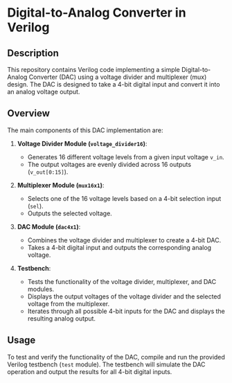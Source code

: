 # Digital-to-Analog Converter in Verilog

## Description

This repository contains Verilog code implementing a simple Digital-to-Analog Converter (DAC) using a voltage divider and multiplexer (mux) design. The DAC is designed to take a 4-bit digital input and convert it into an analog voltage output.

## Overview

The main components of this DAC implementation are:

1. **Voltage Divider Module (`voltage_divider16`)**: 
    - Generates 16 different voltage levels from a given input voltage `v_in`.
    - The output voltages are evenly divided across 16 outputs (`v_out[0:15]`).

2. **Multiplexer Module (`mux16x1`)**: 
    - Selects one of the 16 voltage levels based on a 4-bit selection input (`sel`).
    - Outputs the selected voltage.

3. **DAC Module (`dac4x1`)**: 
    - Combines the voltage divider and multiplexer to create a 4-bit DAC.
    - Takes a 4-bit digital input and outputs the corresponding analog voltage.

4. **Testbench**:
    - Tests the functionality of the voltage divider, multiplexer, and DAC modules.
    - Displays the output voltages of the voltage divider and the selected voltage from the multiplexer.
    - Iterates through all possible 4-bit inputs for the DAC and displays the resulting analog output.

## Usage

To test and verify the functionality of the DAC, compile and run the provided Verilog testbench (`test` module). The testbench will simulate the DAC operation and output the results for all 4-bit digital inputs.

